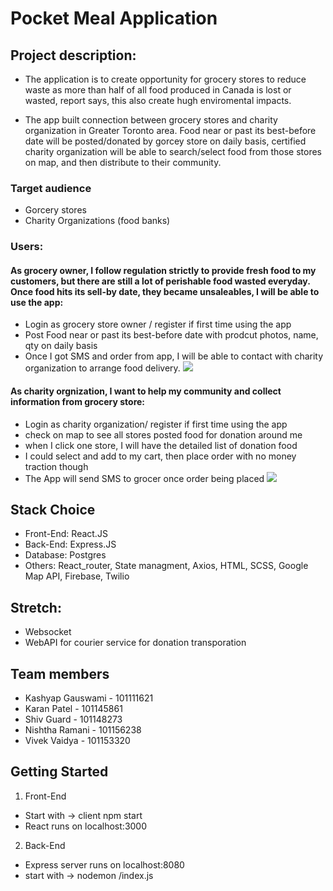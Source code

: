 # Pocket Meal Application

## Project description:
- The application is to create opportunity for grocery stores to reduce waste as more than half of all food produced in Canada is lost or wasted, report says, this also create hugh enviromental impacts.

- The app built connection between grocery stores and charity organization in Greater Toronto area. Food near or past its best-before date will be posted/donated by gorcey store on daily basis, certified charity organization will be able to search/select food from those stores on map, and then distribute to their community.


### Target audience
- Gorcery stores
- Charity Organizations (food banks)

### Users:

#### As grocery owner, I follow regulation strictly to provide fresh food to my customers, but there are still a lot of perishable food wasted everyday. Once food hits its sell-by date, they became unsaleables, I will be able to use the app: 
- Login as grocery store owner / register if first time using the app
- Post Food near or past its best-before date with prodcut photos, name, qty on daily basis
- Once I got SMS and order from app, I will be able to contact with charity organization to arrange food delivery.
![](https://github.com/gizemocak/final-project/blob/master/client/public/images/donation.gif)

#### As charity orgnization, I want to help my community and collect information from grocery store:
- Login as charity organization/ register if first time using the app
- check on map to see all stores posted food for donation around me
- when I click one store, I will have the detailed list of donation food
- I could select and add to my cart, then place order with no money traction though
- The App will send SMS to grocer once order being placed
![](https://github.com/gizemocak/final-project/blob/master/client/public/images/charity.gif)


## Stack Choice
- Front-End: React.JS
- Back-End: Express.JS
- Database: Postgres
- Others: React_router, State managment, Axios, HTML, SCSS, Google Map API, Firebase, Twilio

## Stretch:
- Websocket
- WebAPI for courier service for donation transporation


## Team members
- Kashyap Gauswami      -   101111621
- Karan Patel           -   101145861
- Shiv Guard            -   101148273
- Nishtha Ramani        -   101156238
- Vivek Vaidya          -   101153320


## Getting Started

1. Front-End
- Start with -> client npm start
- React runs on localhost:3000

2. Back-End
- Express server runs on localhost:8080
- start with -> nodemon /index.js
